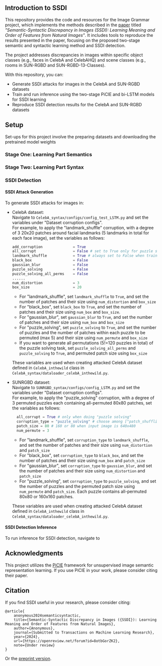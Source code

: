## Introduction to SSDI
This repository provides the code and resources for the Image Grammar project, which implements the methods described in the [paper](https://arxiv.org/abs/2401.17515) titled *"Semantic-Syntactic Discrepancy in Images (SSDI): Learning Meaning and Order of Features from Natural Images"*. It includes tools to reproduce the results presented in the paper, focusing on the proposed two-stage semantic and syntactic learning method and SSDI detection. 

The project addresses discrepancies in images within specific object classes (e.g., faces in CelebA and CelebAHQ) and scene classes (e.g., rooms in SUN-RGBD and SUN-RGBD-13-Classes). 

With this repository, you can:
- Generate SSDI attacks for images in the CelebA and SUN-RGBD datasets
- Train and run inference using the two-stage PiCIE and bi-LSTM models for SSDI learning
- Reproduce SSDI detection results for the CelebA and SUN-RGBD datasets

## Setup
Set-ups for this project involve the preparing datasets and downloading the pretrained model weights
### Stage One: Learning Part Semantics
### Stage Two: Learning Part Syntax

### SSDI Detection
#### SSDI Attack Generation
To generate SSDI attacks for images in:
- CelebA dataset:   
  Navigate to `CelebA_syntax/configs/config_test_LSTM.py` and set the variables under "Dataset corruption configs".  
  For example, to apply the "landmark_shuffle" corruption, with a degree of 3 20x20 patches around facial landmarks (5 landmarks in total for each face image), set the variables as follows:
  ```python
  add_corruption              = True
  all_corrupt                 = False # set to True only for puzzle solving task
  landmark_shuffle            = True # always set to False when training
  black_box                   = False
  gaussian_blur               = False
  puzzle_solving              = False
  puzzle_solving_all_perms    = False
  ......
  num_distortion              = 3
  box_size                    = 20
  ```
  * For "landmark_shuffle", set `landmark_shuffle` to `True`, and set the number of patches and their size using `num_distortion` and `box_size`
  * For "black_box", set `black_box` to `True`, and set the number of patches and their size using `num_box` and `box_size`.
  * For "gaussian_blur", set `gaussian_blur` to `True`, and set the number of patches and their size using `num_box` and `box_size`
  * For "puzzle_solving", set `puzzle_solving` to `True`, and set the number of puzzles and the number of patches within each puzzle to be permuted (max 5) and their size using `num_permute` and `box_size`
  * If you want to generate all permutations (5!=120 puzzles in total) of the puzzle solving task, set `puzzle_solving_all_perms` and `puzzle_solving` to `True`, and permuted patch size using `box_size`  

  These variables are used when creating attacked CelebA dataset defined in `CelebA_inthewild` class in `CelebA_syntax/dataloader_celebA_inthewild.py`.

- SUNRGBD dataset:  
  Navigate to `SUNRGBD_syntax/configs/config_LSTM.py` and set the variables under "Dataset corruption configs".  
  For example, to apply the "puzzle_solving" corruption, with a degree of 3 permuted puzzles each containing all-permuted 80x80 patches, set the variables as follows:
  ```python
    all_corrupt = True # only when doing "puzzle solving"
    corruption_type = "puzzle_solving" # choose among ["patch_shuffling", "puzzle_solving", "black_box", "gaussian_blurring"]
    patch_size = 80 # 160 or 80 when input image is 640x480
    num_permute = 3 
  ```
  * For "landmark_shuffle", set `corruption_type` to `landmark_shuffle`, and set the number of patches and their size using `num_distortion` and `patch_size`
  * For "black_box", set `corruption_type` to `black_box`, and set the number of patches and their size using `num_box` and `patch_size`
  * For "gaussian_blur", set `corruption_type` to `gaussian_blur`, and set the number of patches and their size using `num_distortion` and `patch_size`
  * For "puzzle_solving", set `corruption_type` to `puzzle_solving`, and set the number of puzzles and the permuted patch size using `num_permute` and `patch_size`. Each puzzle contains all-permuted 80x80 or 160x160 patches.

  These variables are used when creating attacked CelebA dataset defined in `CelebA_inthewild` class in `CelebA_syntax/dataloader_celebA_inthewild.py`.

#### SSDI Detection Inference
To run inference for SSDI detection, navigate to 


## Acknowledgments
This project utilizes the [PiCIE](https://github.com/janghyuncho/PiCIE) framework for unsupervised image semantic representation learning. If you use PiCIE in your work, please consider citing their paper.

## Citation
If you find SSDI useful in your research, please consider citing:
```
@article{
    anonymous2024semanticsyntactic,
    title={Semantic-Syntactic Discrepancy in Images ({SSDI}): Learning Meaning and Order of Features from Natural Images},
    author={Anonymous},
    journal={Submitted to Transactions on Machine Learning Research},
    year={2024},
    url={https://openreview.net/forum?id=8otbGorZK2},
    note={Under review}
}
```
Or the [preprint version](https://arxiv.org/abs/2401.17515).
